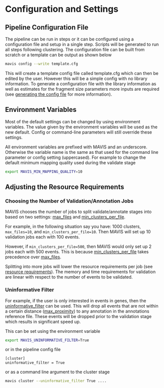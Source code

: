 # Configuration and Settings

## Pipeline Configuration File

The pipeline can be run in steps or it can be configured using a
configuration file and setup in a single step. Scripts will be generated
to run all steps following clustering. The configuration file can be
built from scratch or a template can be output as shown below

```bash
mavis config --write template.cfg
```

This will create a template config file called template.cfg which can
then be edited by the user. However this will be a simple config with no
library information. To generate a configuration file with the library
information as well as estimates for the fragment size parameters more
inputs are required (see
[generating the config file](../../tutorials/full/#generating-the-config-file) for more information).

## Environment Variables

Most of the default settings can be changed by using environment
variables. The value given by the environment variables will be used as
the new default. Config or command-line parameters will still override
these settings.

All environment variables are prefixed with MAVIS and an underscore.
Otherwise the variable name is the same as that used for the command
line parameter or config setting (uppercased). For example to change the
default minimum mapping quality used during the validate stage

```bash
export MAVIS_MIN_MAPPING_QUALITY=10
```

## Adjusting the Resource Requirements

### Choosing the Number of Validation/Annotation Jobs

MAVIS chooses the number of jobs to split validate/annotate stages into
based on two settings: [max_files](../../glossary/#max_files) and
[min_clusters_per_file](../../glossary/#min-clusters-per-file).

For example, in the following situation say you have: 1000 clusters,
`max_files=10`, and `min_clusters_per_file=10`. Then MAVIS will set up
10 validation jobs each with 100 events.

However, if `min_clusters_per_file=500`, then MAVIS would only set up 2
jobs each with 500 events. This is because
[min_clusters_per_file](../../glossary/#min-clusters-per-file) takes precedence
over [max_files](../../glossary/#max_files).

Splitting into more jobs will lower the resource requirements per job
(see [resource requirements](../performance/)). The memory and time requirements for validation are linear
with respect to the number of events to be validated.

### Uninformative Filter

For example, if the user is only interested in events in genes, then the
[uninformative_filter](../../glossary/#uninformative_filter) can be used. This
will drop all events that are not within a certain distance
([max_proximity](../../glossary/#max_proximity)) to any annotation in
the annotations reference file. These events will be dropped prior to
the validation stage which results in significant speed up.

This can be set using the environment variable

```bash
export MAVIS_UNINFORMATIVE_FILTER=True
```

or in the pipeline config file

```text
[cluster]
uninformative_filter = True
```

or as a command line argument to the cluster stage

```bash
mavis cluster --uninformative_filter True ....
```

